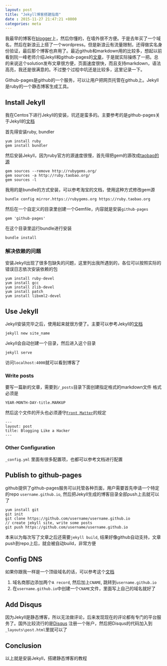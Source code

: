```yaml
---
layout: post
title: "Jekyll博客搭建指南"
date : 2015-11-27 21:47:21 +8000
categories: meta
---
```



我最早的博客在[blogger](http://pp2moonbird.blogspot.com)上，然后你懂的，在墙外很不方便。于是去年买了一个域名，然后在新浪云上搭了一个wordpress。但是新浪云有流量限制，还得做实名身份验证，最后那个博客也弃用了。最近github和markdown用的比较多，想起以前看到阮一峰老师介绍Jekyll和github-pages的[文章](http://www.ruanyifeng.com/blog/2012/08/blogging_with_jekyll.html)，于是就实际操练了一把。总的来说这个solution发布文章很方便，页面速度很快，而且支持markdown，语法高亮，我还是很满意的。不过整个过程中坑还是比较多，这里记录一下。

Github-pages是github的一个服务，可以让用户把网页托管在github上。Jekyll是ruby的一个静态博客生成工具。

## Install Jekyll ##
我在Centos下进行Jekyll的安装，坑还是蛮多的。主要参考的是github-pages关于Jekyll的[文档](https://help.github.com/articles/using-jekyll-with-pages/)

首先得安装ruby, bundler

	yum install ruby
	gem install bundler

然后安装Jekyll，因为ruby官方的源速度很慢，首先得把gem的源改成[taobao的源](https://ruby.taobao.org/)

	gem sources --remove http://rubygems.org/  
	gem sources -a http://ruby.taobao.org/  
	gem sources -l  

我用的是bundle的方式安装，可以参考淘宝的文档，使用这种方式修改gem源

	bundle config mirror.https://rubygems.org https://ruby.taobao.org

然后在一个自定义的目录里创建一个Gemfile，内容就是安装`github-pages`

	gem 'github-pages'

在这个目录里运行bundle进行安装

	bundle install 

### 解决依赖的问题 ###
安装Jekyll出现了很多包缺失的问题，这里列出我所遇到的，各位可以按照实际的错误日志依次安装依赖的包

	yum install ruby-devel
	yum install gcc	
	yum install zlib-devel	
	yum install patch
	yum install libxml2-devel

## Use Jekyll ##
Jekyll安装完毕之后，使用起来就很方便了。主要可以参考Jekyll的[文档](http://jekyllrb.com/docs/quickstart/)
	
	jekyll new site_name

Jekyll会自动创建一个目录，然后进入这个目录

	jekyll serve

访问`localhost:4000`就可以看到博客了

### Write posts ###
要写一篇新的文章，需要到`/_posts`目录下面创建指定格式的markdown文件
格式必须是

	YEAR-MONTH-DAY-title.MARKUP

然后这个文件的开头也必须遵守[`Front Matter`](http://jekyllrb.com/docs/frontmatter/)的规定

	---
	layout: post
	title: Blogging Like a Hacker
	---

### Other Configuration ###
`_config.yml` 里面有很多配置项，也都可以参考文档进行配置

## Publish to github-pages ##
github提供了github-pages服务可以托管各种页面，用户需要首先申请一个特定的repo `username.github.io`, 然后把Jekyll生成的博客目录全部push上去就可以了

	yum install git
	git init
	git clone https://github.com/username/username.github.io
	// create jekyll site, write some posts
	git push https://github.com/username/username.github.io
	
本来以为每次写了文章之后还需要`jekyll build`, 结果好像github自动支持，文章push到repo上后，就会被自动build，非常方便

## Config DNS ##
如果你跟我一样是一个顶级域名的话，可以参考这个[文档](https://help.github.com/articles/tips-for-configuring-an-a-record-with-your-dns-provider/)

1. 域名商那边添加两个`A record`, 然后加上`CNAME`, 跳转到`username.github.io`
2. 在`username.github.io`中创建一个`CNAME`文件，里面写上自己的域名就好了

## Add Disqus ##
因为Jekyll是静态博客，所以无法做评论，后来发现现在的评论都有专门的平台服务了。国外比较流行的是[Disqus](http://disqus.com/)
注册一个账户，然后把Disqus的代码加入到`_layouts\post.html`里就可以了

## Conclusion ##
以上就是安装Jekyll，搭建静态博客的教程
